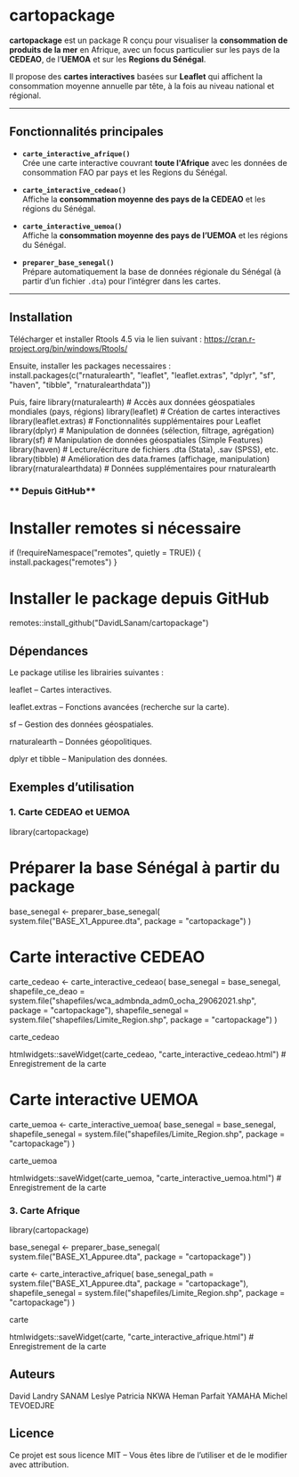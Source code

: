 # cartopackage

**cartopackage** est un package R conçu pour visualiser la **consommation de produits de la mer** en Afrique, avec un focus particulier sur les pays de la **CEDEAO**, de l’**UEMOA** et sur les **Regions du Sénégal**.

Il propose des **cartes interactives** basées sur **Leaflet** qui affichent la consommation moyenne annuelle par tête, à la fois au niveau national et régional.

---

## **Fonctionnalités principales**

- **`carte_interactive_afrique()`**  
  Crée une carte interactive couvrant **toute l'Afrique** avec les données de consommation FAO par pays et les Regions du Sénégal.

- **`carte_interactive_cedeao()`**  
  Affiche la **consommation moyenne des pays de la CEDEAO** et les régions du Sénégal.

- **`carte_interactive_uemoa()`**  
  Affiche la **consommation moyenne des pays de l’UEMOA** et les régions du Sénégal.

- **`preparer_base_senegal()`**  
  Prépare automatiquement la base de données régionale du Sénégal (à partir d’un fichier `.dta`) pour l’intégrer dans les cartes.

---

## **Installation**

Télécharger et installer Rtools 4.5 via le lien suivant : https://cran.r-project.org/bin/windows/Rtools/

Ensuite, installer les packages necessaires : 
install.packages(c("rnaturalearth", "leaflet", "leaflet.extras", "dplyr", "sf", "haven", "tibble", "rnaturalearthdata"))

Puis, faire 
library(rnaturalearth)      # Accès aux données géospatiales mondiales (pays, régions)
library(leaflet)            # Création de cartes interactives
library(leaflet.extras)     # Fonctionnalités supplémentaires pour Leaflet
library(dplyr)              # Manipulation de données (sélection, filtrage, agrégation)
library(sf)                 # Manipulation de données géospatiales (Simple Features)
library(haven)              # Lecture/écriture de fichiers .dta (Stata), .sav (SPSS), etc.
library(tibble)             # Amélioration des data.frames (affichage, manipulation)
library(rnaturalearthdata)  # Données supplémentaires pour rnaturalearth

### ** Depuis GitHub**

# Installer remotes si nécessaire
if (!requireNamespace("remotes", quietly = TRUE)) {
  install.packages("remotes")
}

# Installer le package depuis GitHub
remotes::install_github("DavidLSanam/cartopackage")



## Dépendances
Le package utilise les librairies suivantes :

leaflet – Cartes interactives.

leaflet.extras – Fonctions avancées (recherche sur la carte).

sf – Gestion des données géospatiales.

rnaturalearth – Données géopolitiques.

dplyr et tibble – Manipulation des données.


## Exemples d’utilisation
### 1. Carte CEDEAO et UEMOA

library(cartopackage)

# Préparer la base Sénégal à partir du package
base_senegal <- preparer_base_senegal(
  system.file("BASE_X1_Appuree.dta", package = "cartopackage")
)

# Carte interactive CEDEAO
carte_cedeao <- carte_interactive_cedeao(
  base_senegal = base_senegal,
  shapefile_ce_deao = system.file("shapefiles/wca_admbnda_adm0_ocha_29062021.shp", package = "cartopackage"),
  shapefile_senegal = system.file("shapefiles/Limite_Region.shp", package = "cartopackage")
)

carte_cedeao

htmlwidgets::saveWidget(carte_cedeao, "carte_interactive_cedeao.html") # Enregistrement de la carte

# Carte interactive UEMOA
carte_uemoa <- carte_interactive_uemoa(
  base_senegal = base_senegal,
  shapefile_senegal = system.file("shapefiles/Limite_Region.shp", package = "cartopackage")
)

carte_uemoa

htmlwidgets::saveWidget(carte_uemoa, "carte_interactive_uemoa.html") # Enregistrement de la carte

### 3. Carte Afrique

library(cartopackage)

base_senegal <- preparer_base_senegal(
  system.file("BASE_X1_Appuree.dta", package = "cartopackage")
)

carte <- carte_interactive_afrique(
  base_senegal_path = system.file("BASE_X1_Appuree.dta", package = "cartopackage"),
  shapefile_senegal = system.file("shapefiles/Limite_Region.shp", package = "cartopackage")
)

carte

htmlwidgets::saveWidget(carte, "carte_interactive_afrique.html") # Enregistrement de la carte


## Auteurs

David Landry SANAM
Leslye Patricia NKWA
Heman Parfait YAMAHA
Michel TEVOEDJRE

## Licence
Ce projet est sous licence MIT – Vous êtes libre de l’utiliser et de le modifier avec attribution.
